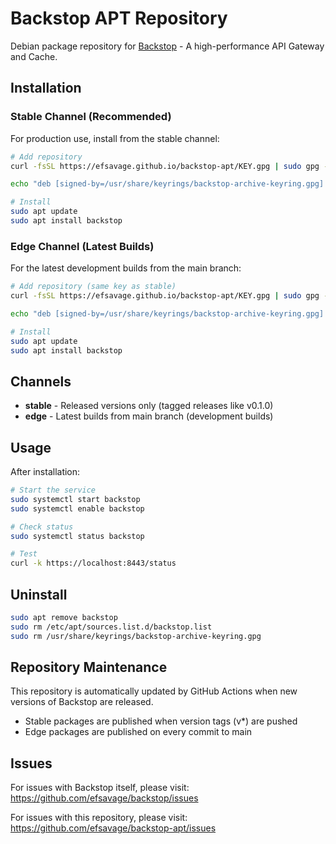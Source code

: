 # Backstop APT Repository

Debian package repository for [Backstop](https://github.com/efsavage/backstop) - A high-performance API Gateway and Cache.

## Installation

### Stable Channel (Recommended)

For production use, install from the stable channel:

```bash
# Add repository
curl -fsSL https://efsavage.github.io/backstop-apt/KEY.gpg | sudo gpg --dearmor -o /usr/share/keyrings/backstop-archive-keyring.gpg

echo "deb [signed-by=/usr/share/keyrings/backstop-archive-keyring.gpg] https://efsavage.github.io/backstop-apt stable main" | sudo tee /etc/apt/sources.list.d/backstop.list

# Install
sudo apt update
sudo apt install backstop
```

### Edge Channel (Latest Builds)

For the latest development builds from the main branch:

```bash
# Add repository (same key as stable)
curl -fsSL https://efsavage.github.io/backstop-apt/KEY.gpg | sudo gpg --dearmor -o /usr/share/keyrings/backstop-archive-keyring.gpg

echo "deb [signed-by=/usr/share/keyrings/backstop-archive-keyring.gpg] https://efsavage.github.io/backstop-apt edge main" | sudo tee /etc/apt/sources.list.d/backstop.list

# Install
sudo apt update
sudo apt install backstop
```

## Channels

- **stable** - Released versions only (tagged releases like v0.1.0)
- **edge** - Latest builds from main branch (development builds)

## Usage

After installation:

```bash
# Start the service
sudo systemctl start backstop
sudo systemctl enable backstop

# Check status
sudo systemctl status backstop

# Test
curl -k https://localhost:8443/status
```

## Uninstall

```bash
sudo apt remove backstop
sudo rm /etc/apt/sources.list.d/backstop.list
sudo rm /usr/share/keyrings/backstop-archive-keyring.gpg
```

## Repository Maintenance

This repository is automatically updated by GitHub Actions when new versions of Backstop are released.

- Stable packages are published when version tags (v*) are pushed
- Edge packages are published on every commit to main

## Issues

For issues with Backstop itself, please visit: https://github.com/efsavage/backstop/issues

For issues with this repository, please visit: https://github.com/efsavage/backstop-apt/issues
